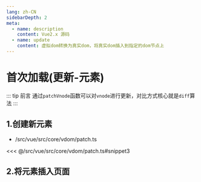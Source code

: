 ```yaml
---
lang: zh-CN
sidebarDepth: 2
meta:
  - name: description
    content: Vue2.x 源码
  - name: update
    content: 虚拟dom转换为真实dom，将真实dom插入到指定的dom节点上
---
```


# 首次加载(更新-元素)

::: tip 前言
通过`patchVnode`函数可以对`vnode`进行更新，对比方式核心就是`diff`算法
:::

## 1.创建新元素

- /src/vue/src/core/vdom/patch.ts

<<< @/src/vue/src/core/vdom/patch.ts#snippet3

## 2.将元素插入页面

